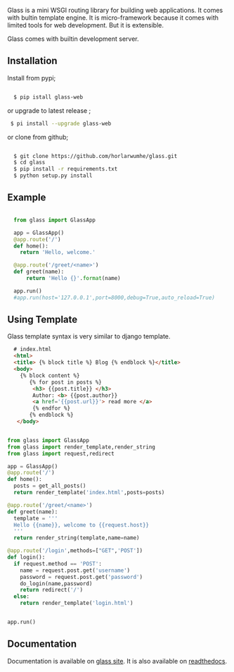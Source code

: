 Glass is a mini WSGI routing library for building web applications.
It comes with bultin template engine. It is micro-framework because it comes with limited tools for web development. But it is extensible.

Glass  comes with builtin development server.

## Installation

 Install from pypi;

```bash

  $ pip istall glass-web

```

or upgrade to latest release ;

```bash
 $ pi install --upgrade glass-web

```
or clone from github;

```bash

  $ git clone https://github.com/horlarwumhe/glass.git
  $ cd glass
  $ pip install -r requirements.txt
  $ python setup.py install


```
##  Example

```py

  from glass import GlassApp

  app = GlassApp()
  @app.route('/')
  def home():
    return 'Hello, welcome.'

  @app.route('/greet/<name>')
  def greet(name):
      return 'Hello {}'.format(name)

  app.run()
  #app.run(host='127.0.0.1',port=8000,debug=True,auto_reload=True)

```

## Using Template

Glass template syntax is very similar to django template.


```html
  # index.html
  <html>
  <title> {% block title %} Blog {% endblock %}</title>
  <body>
    {% block content %}
       {% for post in posts %}
        <h3> {{post.title}} </h3>
        Author: <b> {{post.author}}
        <a href='{{post.url}}'> read more </a>
        {% endfor %}
       {% endblock %}
   </body>


```

```py

from glass import GlassApp
from glass import render_template,render_string
from glass import request,redirect

app = GlassApp()
@app.route('/')
def home():
  posts = get_all_posts()
  return render_template('index.html',posts=posts)

@app.route('/greet/<name>')
def greet(name):
  template = '''
  Hello {{name}}, welcome to {{request.host}}
  '''
  return render_string(template,name=name)

@app.route('/login',methods=["GET",'POST'])
def login():
  if request.method == 'POST':
    name = request.post.get('username')
    password = request.post.get('password')
    do_login(name,password)
    return redirect('/')
  else:
    return render_template('login.html')


app.run()

``` 
## Documentation
Documentation is available on [glass site](http://glass.horlarwumhe.me). It is also available on [readthedocs](https://glassapp.readthedocs.io).

